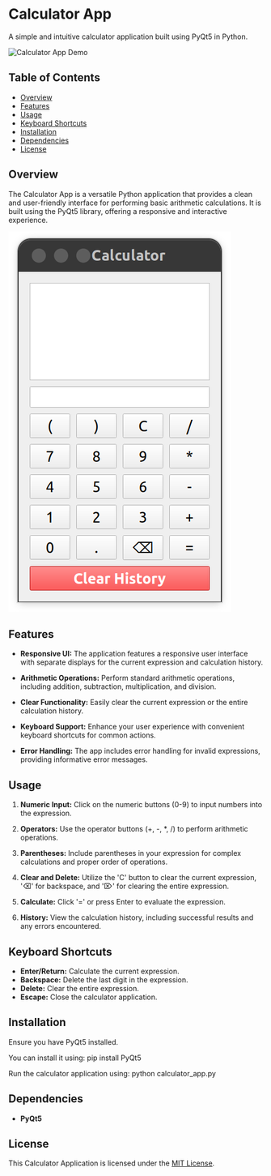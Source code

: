 # Calculator App

A simple and intuitive calculator application built using PyQt5 in Python.

![Calculator App Demo](link-to-demo-gif-or-screenshot)

## Table of Contents

- [Overview](#overview)
- [Features](#features)
- [Usage](#usage)
- [Keyboard Shortcuts](#keyboard-shortcuts)
- [Installation](#installation)
- [Dependencies](#dependencies)
- [License](#license)

## Overview

The Calculator App is a versatile Python application that provides a clean and user-friendly interface for performing basic arithmetic calculations. It is built using the PyQt5 library, offering a responsive and interactive experience.

![Calculator App](https://github.com/mukundahire03/CODSOFT/blob/main/Calculator%20GUI%20Apllication/Screenshot%20from%202024-01-19%2000-30-21.png)

## Features

- **Responsive UI:** The application features a responsive user interface with separate displays for the current expression and calculation history.

- **Arithmetic Operations:** Perform standard arithmetic operations, including addition, subtraction, multiplication, and division.

- **Clear Functionality:** Easily clear the current expression or the entire calculation history.

- **Keyboard Support:** Enhance your user experience with convenient keyboard shortcuts for common actions.

- **Error Handling:** The app includes error handling for invalid expressions, providing informative error messages.

## Usage

1. **Numeric Input:** Click on the numeric buttons (0-9) to input numbers into the expression.

2. **Operators:** Use the operator buttons (+, -, *, /) to perform arithmetic operations.

3. **Parentheses:** Include parentheses in your expression for complex calculations and proper order of operations.

4. **Clear and Delete:** Utilize the 'C' button to clear the current expression, '⌫' for backspace, and '⌦' for clearing the entire expression.

5. **Calculate:** Click '=' or press Enter to evaluate the expression.

6. **History:** View the calculation history, including successful results and any errors encountered.

## Keyboard Shortcuts

- **Enter/Return:** Calculate the current expression.
- **Backspace:** Delete the last digit in the expression.
- **Delete:** Clear the entire expression.
- **Escape:** Close the calculator application.

## Installation

Ensure you have PyQt5 installed.

You can install it using:
pip install PyQt5

Run the calculator application using:
python calculator_app.py

## Dependencies

- **PyQt5**

## License

This Calculator Application is licensed under the [MIT License](LICENSE).






